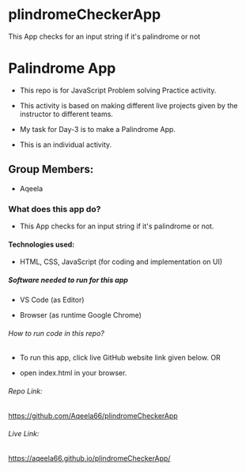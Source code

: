 # plindromeCheckerApp
This App checks for an input string if it's palindrome or not

# Palindrome App

- This repo is for JavaScript Problem solving Practice activity.

- This activity is based on making different live projects given by the instructor to different teams.

- My task for Day-3 is to make a Palindrome App.

- This is an individual activity.

## Group Members:

- Aqeela


### What does this app do?

- This App checks for an input string if it's palindrome or not.


#### Technologies used:

- HTML, CSS, JavaScript (for coding and implementation on UI)

##### Software needed to run for this app

- VS Code (as Editor)
 
- Browser (as runtime Google Chrome)

###### How to run code in this repo?

- To run this app, click live GitHub website link given below. OR

- open index.html in your browser.

###### Repo Link: 
https://github.com/Aqeela66/plindromeCheckerApp

###### Live Link: 
https://aqeela66.github.io/plindromeCheckerApp/

